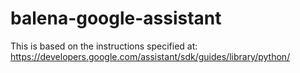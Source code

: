 # balena-google-assistant
This is based on the instructions specified at: https://developers.google.com/assistant/sdk/guides/library/python/
